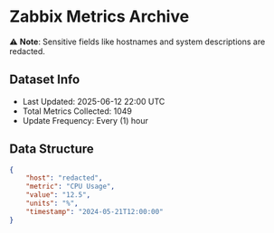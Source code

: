 # Zabbix Metrics Archive

⚠️ **Note**: Sensitive fields like hostnames and system descriptions are redacted.

## Dataset Info
- Last Updated: 2025-06-12 22:00 UTC
- Total Metrics Collected: 1049
- Update Frequency: Every (1) hour

## Data Structure
```json
{
    "host": "redacted",
    "metric": "CPU Usage",
    "value": "12.5",
    "units": "%",
    "timestamp": "2024-05-21T12:00:00"
}
```
